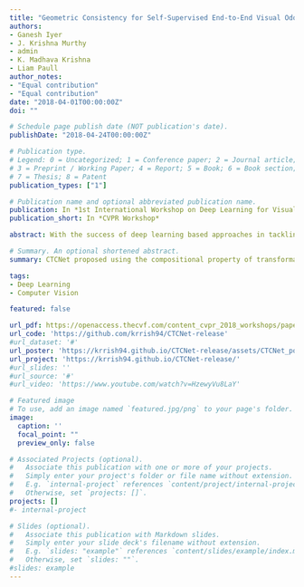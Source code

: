```yaml
---
title: "Geometric Consistency for Self-Supervised End-to-End Visual Odometry"
authors:
- Ganesh Iyer
- J. Krishna Murthy
- admin
- K. Madhava Krishna
- Liam Paull
author_notes:
- "Equal contribution"
- "Equal contribution"
date: "2018-04-01T00:00:00Z"
doi: ""

# Schedule page publish date (NOT publication's date).
publishDate: "2018-04-24T00:00:00Z"

# Publication type.
# Legend: 0 = Uncategorized; 1 = Conference paper; 2 = Journal article;
# 3 = Preprint / Working Paper; 4 = Report; 5 = Book; 6 = Book section;
# 7 = Thesis; 8 = Patent
publication_types: ["1"]

# Publication name and optional abbreviated publication name.
publication: In *1st International Workshop on Deep Learning for Visual SLAM, CVPR 2018*
publication_short: In *CVPR Workshop*

abstract: With the success of deep learning based approaches in tackling challenging problems in computer vision, a wide range of deep architectures have recently been proposed for the task of visual odometry (VO) estimation. Most of these proposed solutions rely on supervision, which requires the acquisition of precise ground-truth camera pose information, collected using expensive motion capture systems or high-precision IMU/GPS sensor rigs. In this work, we propose an unsupervised paradigm for deep visual odometry learning. We show that using a noisy teacher, which could be a standard VO pipeline, and by designing a loss term that enforces geometric consistency of the trajectory, we can train accurate deep models for VO that do not require ground-truth labels. We leverage geometry as a self-supervisory signal and propose “Composite Transformation Constraints (CTCs)”, that automatically generate supervisory signals for training and enforce geometric consistency in the VO estimate. We also present a method of characterizing the uncertainty in VO estimates thus obtained. To evaluate our VO pipeline, we present exhaustive ablation studies that demonstrate the efficacy of end-to-end, self-supervised methodologies to train deep models for monocular VO. We show that leveraging concepts from geometry and incorporating them into the training of a recurrent neural network results in performance competitive to supervised deep VO methods.

# Summary. An optional shortened abstract.
summary: CTCNet proposed using the compositional property of transformations to self-supervise learning of visual odometry from images.

tags:
- Deep Learning
- Computer Vision

featured: false

url_pdf: https://openaccess.thecvf.com/content_cvpr_2018_workshops/papers/w9/Iyer_Geometric_Consistency_for_CVPR_2018_paper.pdf
url_code: 'https://github.com/krrish94/CTCNet-release'
#url_dataset: '#'
url_poster: 'https://krrish94.github.io/CTCNet-release/assets/CTCNet_poster.pdf'
url_project: 'https://krrish94.github.io/CTCNet-release/'
#url_slides: ''
#url_source: '#'
#url_video: 'https://www.youtube.com/watch?v=HzewyVu8LaY'

# Featured image
# To use, add an image named `featured.jpg/png` to your page's folder. 
image:
  caption: ''
  focal_point: ""
  preview_only: false

# Associated Projects (optional).
#   Associate this publication with one or more of your projects.
#   Simply enter your project's folder or file name without extension.
#   E.g. `internal-project` references `content/project/internal-project/index.md`.
#   Otherwise, set `projects: []`.
projects: []
#- internal-project

# Slides (optional).
#   Associate this publication with Markdown slides.
#   Simply enter your slide deck's filename without extension.
#   E.g. `slides: "example"` references `content/slides/example/index.md`.
#   Otherwise, set `slides: ""`.
#slides: example
---
```

